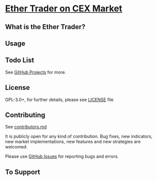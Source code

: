 # [Ether Trader on CEX Market](https://github.com/demirhancosku/cryptoradar/ETH-Trader-CEX.io)



## What is the Ether Trader?

## Usage

## Todo List
See [GitHub Projects](https://github.com/demirhancosku/cryptoradar/projects) for more.

## License

GPL-3.0+, for further details, please see [LICENSE](LICENSE) file

## Contributing
See [contributors.md](contributors.md)

It is publicly open for any kind of contribution. Bug fixes, new indicators, new market implementations, new features and new strategies are welcomed.

Please use [GitHub Issues](https://github.com/demirhancosku/cryptoradar/issues) for reporting bugs and errors.


## To Support
